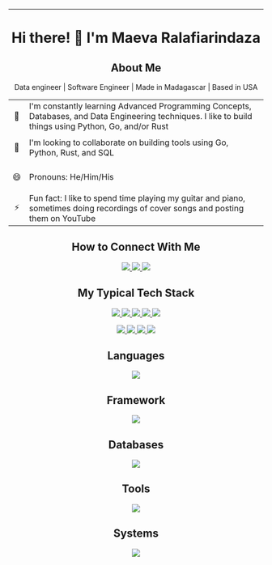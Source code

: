 <!-- Banner picture -->
<!--
<img src="images/banner.jfif">
-->

---
<h1 align="center"> Hi there! 👋 I'm Maeva Ralafiarindaza</h1>

<!--
<div align="center">
<img src="https://github-profile-trophy.vercel.app/?username=maevadevs&theme=onedark" />
</div>
-->
    
<h2 align="center">About Me</h2>
<p align="center">Data engineer | Software Engineer | Made in Madagascar | Based in USA</p>

<!--
I am a logic-driven person, passionate about working with data and technology to solve problems, to help people make informed decisions, and to understand how things work.

Having worked with computer networks, databases, and reportings for years, I wanted to understand more about how we could use data and technologies to discover opportunities for solving problems. This has led me to pursue Data Engineering, Data Science, and Machine Learning.

I am looking forward to dig deeper into this vast field.
-->

<table>
    <tr>
        <td><p align="center">🌱</p></td>
        <td>I'm constantly learning Advanced Programming Concepts, Databases, and Data Engineering techniques. I like to build things using Python, Go, and/or Rust</td>
    </tr>
    <tr>
        <td><p align="center">👯</p></td>
        <td>I'm looking to collaborate on building tools using Go, Python, Rust, and SQL</td>
    </tr>
    <tr>
        <td><p align="center">😄</p></td>
        <td>Pronouns: He/Him/His</td>
    </tr>
    <tr>
        <td><p align="center">⚡</p></td>
        <td>Fun fact: I like to spend time playing my guitar and piano, sometimes doing recordings of cover songs and posting them on YouTube</td>
    </tr>
</table>

<h2 align="center">How to Connect With Me</h2> 
<p align="center">
    <a href="https://www.linkedin.com/in/maevaralafiarindaza" target="_blank">
        <img src="https://img.shields.io/badge/LinkedIn-0077B5?style=for-the-badge&logo=linkedin&logoColor=white" />
    </a>
    <a href="https://twitter.com/maevaralafi" target="_blank">
        <img src="https://img.shields.io/badge/Twitter-1DA1F2?style=for-the-badge&logo=twitter&logoColor=white" />
    </a>
<!--     <a href="https://www.kaggle.com/maevaralafi" target="_blank">
        <img src="https://img.shields.io/badge/Kaggle-20BEFF?style=for-the-badge&logo=Kaggle&logoColor=white" />
    </a> -->
<!--     <a href="https://stackexchange.com/users/9569098/maevadevs" target="_blank">
        <img src="https://img.shields.io/badge/Stack_Overflow-FE7A16?style=for-the-badge&logo=stack-overflow&logoColor=white" />
    </a> -->
    <a href="http://maevadevs.github.io" target="_blank">
        <img src="https://img.shields.io/badge/GitHub-100000?style=for-the-badge&logo=github&logoColor=white" />
    </a>
<!--     <a href="https://www.codewars.com/users/maevadevs" target="_blank">
        <img src="https://img.shields.io/badge/Codewars-B1361E?style=for-the-badge&logo=Codewars&logoColor=white" />
    </a> -->
</p>

<h2 align="center">My Typical Tech Stack</h2>
<p align="center">
    <a href="https://www.python.org/" target="_blank">
        <img src="https://img.shields.io/badge/Python-fff?style=for-the-badge&logo=python&logoColor=3F7CAD" />
    </a>
    <a href="https://go.dev/" target="_blank">
        <img src="https://img.shields.io/badge/Golang-fff?style=for-the-badge&logo=go&logoColor=2165B6" />
    </a>
    <a href="https://www.typescriptlang.org/" target="_blank">
        <img src="https://img.shields.io/badge/TypeScript-fff?style=for-the-badge&logo=typescript&logoColor=2F74C0" />
    </a>
    <a href="https://nodejs.org/en/" target="_blank">
        <img src="https://img.shields.io/badge/NodeJS-fff?style=for-the-badge&logo=nodedotjs&logoColor=3B7F3A" />
    </a>
    <a href="https://docs.microsoft.com/en-us/powershell/" target="_blank">
        <img src="https://img.shields.io/badge/PowerShell-fff?style=for-the-badge&logo=PowerShell&logoColor=0177BD" />
    </a>
</p>
<p align="center">
    <a href="https://www.microsoft.com/en-us/sql-server/sql-server-2019" target="_blank">
        <img src="https://img.shields.io/badge/Microsoft%20SQL%20Server-fff?style=for-the-badge&logo=microsoft%20sql%20server&logoColor=C70C16" />
    </a>
    <a href="https://www.postgresql.org/" target="_blank">
        <img src="https://img.shields.io/badge/PostgreSQL-fff?style=for-the-badge&logo=postgresql&logoColor=336791" />
    </a>
    <a href="https://www.teradata.com/" target="_blank">
        <img src="https://img.shields.io/badge/Teradata-fff?style=for-the-badge&logo=teradata&logoColor=37414A" />
    </a>
    <a href="https://www.mongodb.com/" target="_blank">
        <img src="https://img.shields.io/badge/MongoDB-fff?style=for-the-badge&logo=mongodb&logoColor=449A45" />
    </a>
</p>

<!--Languages-->
<h2 align="center">Languages</h2>
<p align="center">
<!--   <a href="https://skillicons.dev"> -->
    <img src="https://skillicons.dev/icons?i=python,go,ts,js,powershell,bash,rust,cs,regex,markdown,html,css,sass,svg&perline=7" />
<!--   </a> -->
</p>
<!--Framework-->
<h2 align="center">Framework</h2>
<p align="center">
<!--   <a href="https://skillicons.dev"> -->
    <img src="https://skillicons.dev/icons?i=anaconda,fastapi,flask,dotnet,bootstrap,nodejs,npm,react,redux,webpack,gcp,aws,azure,heroku&perline=7" />
<!--   </a> -->
</p>
<!--DBs-->
<h2 align="center">Databases</h2>
<p align="center">
<!--   <a href="https://skillicons.dev"> -->
    <img src="https://skillicons.dev/icons?i=postgres,mysql,mongodb,redis,sqlite&perline=7" />
<!--   </a> -->
</p>
<!--Tools-->
<h2 align="center">Tools</h2>
<p align="center">
<!--   <a href="https://skillicons.dev"> -->
    <img src="https://skillicons.dev/icons?i=docker,git,github,ps,postman,visualstudio,vscode,vim&perline=8" />
<!--   </a> -->
</p>
<!--OS-->
<h2 align="center">Systems</h2>
<p align="center">
<!--   <a href="https://skillicons.dev"> -->
    <img src="https://skillicons.dev/icons?i=linux,ubuntu,windows&perline=8" />
<!--   </a> -->
</p>
<!--Github Stats-->
<!--
<h2 align="center">Stats</h2>
<div align="center">
-->
<!--     <span>
        <img src="https://spotify-github-profile.vercel.app/api/view.svg?uid=123548121&redirect=true][https://spotify-github-profile.vercel.app/api/view.svg?uid=123548121&cover_image=false&theme=default&bar_color=da5b0b&bar_color_cover=false" />
    </span> -->
<!--     <span>
        <img src="https://readme-jokes.vercel.app/api?bgColor=%23151515&qColor=%2353B14F&aColor=%23DA5B0B&borderColor=%23151515" alt="Jokes Card" />
    </span>     -->
<!--    <span>
        <img src="https://github-readme-stats.vercel.app/api/top-langs?username=maevadevs&layout=compact&langs_count=6&hide=Rich%20Text%20Format&theme=dark" />
    </span> -->
<!--     <span>
        <img src="https://github-readme-stats.vercel.app/api?username=maevadevs&show_icons=false&hide=contribs&theme=dark" />
    </span> -->
<!--    <span>
        <img src="http://github-readme-streak-stats.herokuapp.com?user=maevadevs&theme=dark&date_format=M%20j%5B%2C%20Y%5D" />
    </span> -->
</div>
<!-- Tech Skills CodersRank -->
<!--
<figure align="center">
    <a href="https://profile.codersrank.io/user/maevadevs"><img src="images/tech-skills.png"></a>
    <figcaption style="color: #ccc;">
        Powered by <a href="https://profile.codersrank.io/user/maevadevs" style="color: #aaa;">codersrank.io</a>
    </figcaption>
</figure>
-->
